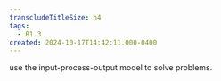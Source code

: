 ```yaml
---
transcludeTitleSize: h4
tags:
  - B1.3
created: 2024-10-17T14:42:11.000-0400
---
```

use the input-process-output model to solve problems.